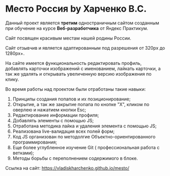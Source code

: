 # Место Россия by Харченко В.С.

Данный проект является **третим** одностраничным сайтом созданным при обучение на курсе **Веб-разработчика** от Яндекс Практикум.

Сайт посвящен красивым местам нашей родины России.

Сайт отзывчив и является адаптированным под разрешения от 320px до 1280px+.

На сайте имеется функциональность редактировать профиль, добавлять карточки изображений с именованием,
лайкать карточки, а так же удалять и открывать увеличенную версию изображения по клику.

Во время работы над проектом были отработаны такие навыки:
1. Принципы создания попапов и их позиционирование;
2. Открытие, а так же закрытие попапа по кнопке "X", кликом по оверлею и нажатием кнопки Esc;
4. Редактирование информации профиля;
5. Добавлять элементы с помощью JS;
6. Отработана методика лайка и удаления элемента с помощью JS;
7. Реализована live-валидация всех полей форм;
8. Код JS организован по методолгие Объектно-ориентированного программирования;
9. Еще более углубленное изучение Git ( профессиональная работа с ветками);
10. Методы борьбы с переполнением содержимого в блоке.

Ссылка на сайт: https://vladiskharchenko.github.io/mesto/

